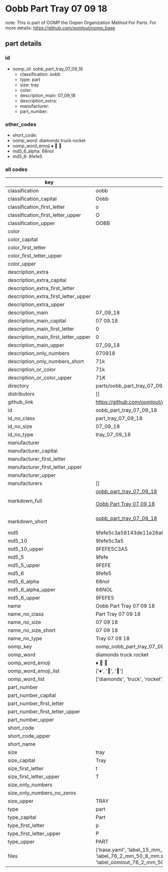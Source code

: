 # Oobb Part Tray 07 09 18  

note: This is part of OOMP the Oopen Organization Method For Parts. For more details: https://github.com/oomlout/oomp_base

##  part details





### id
* oomp_id: oobb_part_tray_07_09_18
  * classification: oobb
  * type: part
  * size: tray
  * color: 
  * description_main: 07_09_18
  * description_extra: 
  * manufacturer: 
  * part_number: 

### other_codes
* short_code: 
* oomp_word: diamonds truck rocket
* oomp_word_emoji :diamonds: :truck: :rocket:
* md5_6_alpha: 68nol
* md5_6: 9fefe5

### all codes 
| key | value |  
| --- | --- |  
| classification | oobb |  
| classification_capital | Oobb |  
| classification_first_letter | o |  
| classification_first_letter_upper | O |  
| classification_upper | OOBB |  
| color |  |  
| color_capital |  |  
| color_first_letter |  |  
| color_first_letter_upper |  |  
| color_upper |  |  
| description_extra |  |  
| description_extra_capital |  |  
| description_extra_first_letter |  |  
| description_extra_first_letter_upper |  |  
| description_extra_upper |  |  
| description_main | 07_09_18 |  
| description_main_capital | 07 09.18 |  
| description_main_first_letter | 0 |  
| description_main_first_letter_upper | 0 |  
| description_main_upper | 07_09_18 |  
| description_only_numbers | 070918 |  
| description_only_numbers_short | 71k |  
| description_or_color | 71k |  
| description_or_color_upper | 71K |  
| directory | parts/oobb_part_tray_07_09_18 |  
| distributors | [] |  
| github_link | https://github.com/oomlout/oomlout_oomp_part_src/tree/main/parts/oobb_part_tray_07_09_18/working |  
| id | oobb_part_tray_07_09_18 |  
| id_no_class | part_tray_07_09_18 |  
| id_no_size | 07_09_18 |  
| id_no_type | tray_07_09_18 |  
| manufacturer |  |  
| manufacturer_capital |  |  
| manufacturer_first_letter |  |  
| manufacturer_first_letter_upper |  |  
| manufacturer_upper |  |  
| manufacturers | [] |  
| markdown_full | [oobb_part_tray_07_09_18](https://github.com/oomlout/oomlout_oomp_part_src/tree/main/parts/oobb_part_tray_07_09_18/working)<br>[](https://github.com/oomlout/oomlout_oomp_part_src/tree/main/parts/oobb_part_tray_07_09_18/working)<br>[Oobb Part Tray 07 09 18](https://github.com/oomlout/oomlout_oomp_part_src/tree/main/parts/oobb_part_tray_07_09_18/working)<br><br> |  
| markdown_short | [oobb_part_tray_07_09_18](https://github.com/oomlout/oomlout_oomp_part_src/tree/main/parts/oobb_part_tray_07_09_18/working)<br><br> |  
| md5 | 9fefe5c3a58143de11e26a934ed97dab |  
| md5_10 | 9fefe5c3a5 |  
| md5_10_upper | 9FEFE5C3A5 |  
| md5_5 | 9fefe |  
| md5_5_upper | 9FEFE |  
| md5_6 | 9fefe5 |  
| md5_6_alpha | 68nol |  
| md5_6_alpha_upper | 68NOL |  
| md5_6_upper | 9FEFE5 |  
| name | Oobb Part Tray 07 09 18 |  
| name_no_class | Part Tray 07 09 18 |  
| name_no_size | 07 09 18 |  
| name_no_size_short | 07 09 18 |  
| name_no_type | Tray 07 09 18 |  
| oomp_key | oomp_oobb_part_tray_07_09_18 |  
| oomp_word | diamonds truck rocket |  
| oomp_word_emoji | :diamonds: :truck: :rocket: |  
| oomp_word_emoji_list | [':diamonds:', ':truck:', ':rocket:'] |  
| oomp_word_list | ['diamonds', 'truck', 'rocket'] |  
| part_number |  |  
| part_number_capital |  |  
| part_number_first_letter |  |  
| part_number_first_letter_upper |  |  
| part_number_upper |  |  
| short_code |  |  
| short_code_upper |  |  
| short_name |  |  
| size | tray |  
| size_capital | Tray |  
| size_first_letter | t |  
| size_first_letter_upper | T |  
| size_only_numbers |  |  
| size_only_numbers_no_zeros |  |  
| size_upper | TRAY |  
| type | part |  
| type_capital | Part |  
| type_first_letter | p |  
| type_first_letter_upper | P |  
| type_upper | PART |  
| files | ['base.yaml', 'label_15_mm_30_mm.pdf', 'label_15_mm_30_mm.svg', 'label_76_2_mm_50_8_mm.pdf', 'label_76_2_mm_50_8_mm.svg', 'label_oomlout_76_2_mm_50_8_mm.pdf', 'label_oomlout_76_2_mm_50_8_mm.svg', 'readme.md', 'working.json', 'working.yaml'] |  
